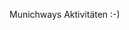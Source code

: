 Munichways Aktivitäten :-)
<!---
- 👋 Hi, I’m @GabrielSailer
- 👀 I’m interested in ...
- 🌱 I’m currently learning ...
- 💞️ I’m looking to collaborate on ...
- 📫 How to reach me ...
--->

<!---
GabrielSailer/GabrielSailer is a ✨ special ✨ repository because its `README.md` (this file) appears on your GitHub profile.
You can click the Preview link to take a look at your changes.
--->
